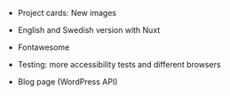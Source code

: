 * Project cards:  New images
* English and Swedish version with Nuxt
* Fontawesome

 
* Testing: more accessibility tests and different browsers
* Blog page (WordPress API)
